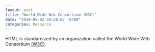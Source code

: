 ```yaml
---
layout: post
title: "World Wide Web Consortium (W3C)"
date: "2019-05-02 20:28:07 -0700"
categories: Resource
---
```


HTML is standardized by an organization called the World Wide Web Consortium [(W3C)](https://www.w3.org/).
